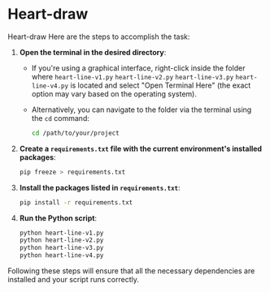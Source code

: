 # Heart-draw
Heart-draw
Here are the steps to accomplish the task:

1. **Open the terminal in the desired directory**:
   - If you're using a graphical interface, right-click inside the folder where `heart-line-v1.py`  `heart-line-v2.py`  `heart-line-v3.py` `heart-line-v4.py` is located and select "Open Terminal Here" (the exact option may vary based on the operating system).

   - Alternatively, you can navigate to the folder via the terminal using the `cd` command:
     ```bash
     cd /path/to/your/project
     ```

2. **Create a `requirements.txt` file with the current environment's installed packages**:
   ```bash
   pip freeze > requirements.txt
   ```

3. **Install the packages listed in `requirements.txt`**:
   ```bash
   pip install -r requirements.txt
   ```

4. **Run the Python script**:
   ```bash
   python heart-line-v1.py
   python heart-line-v2.py
   python heart-line-v3.py
   python heart-line-v4.py
   ```

Following these steps will ensure that all the necessary dependencies are installed and your script runs correctly.

